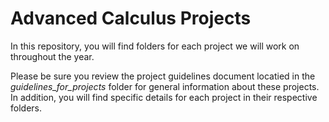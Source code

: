 Advanced Calculus Projects
==========================

In this repository, you will find folders for each project we will work on throughout the year.

Please be sure you review the project guidelines document locatied in the *guidelines_for_projects* folder for general information about these projects. In addition, you will find specific details for each project in their respective folders.
